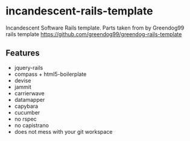 # incandescent-rails-template

Incandescent Software Rails template.  Parts taken from by Greendog99 rails template https://github.com/greendog99/greendog-rails-template

## Features

* jquery-rails
* compass + html5-boilerplate
* devise
* jammit
* carrierwave 
* datamapper
* capybara
* cucumber
* no rspec
* no capistrano
* does not mess with your git workspace
